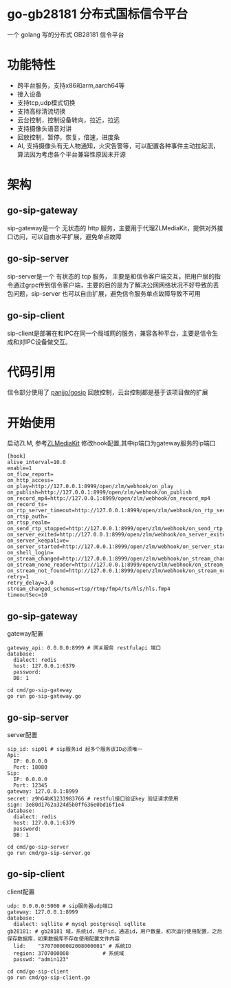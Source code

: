 # go-gb28181 分布式国标信令平台

一个 golang 写的分布式 GB28181 信令平台

# 功能特性
-  跨平台服务，支持x86和arm,aarch64等
-  接入设备
-  支持tcp,udp模式切换
-  支持高标清流切换
-  云台控制，控制设备转向，拉近，拉远
-  支持摄像头语音对讲
-  回放控制，暂停，恢复，倍速，进度条
-  AI, 支持摄像头有无人物通知，火灾告警等，可以配置各种事件主动拉起流，算法因为考虑各个平台兼容性原因未开源


# 架构

## go-sip-gateway

sip-gateway是一个 无状态的 http 服务，主要用于代理ZLMediaKit，提供对外接口访问，可以自由水平扩展，避免单点故障

## go-sip-server

sip-server是一个 有状态的 tcp 服务， 主要是和信令客户端交互，把用户层的指令通过grpc传到信令客户端，主要的目的是为了解决公网网络状况不好导致的丢包问题，sip-server 也可以自由扩展，避免信令服务单点故障导致不可用


## go-sip-client

sip-client是部署在和IPC在同一个局域网的服务，兼容各种平台，主要是信令生成和对IPC设备做交互。



# 代码引用
信令部分使用了 [panjjo/gosip](https://github.com/panjjo/gosip) 回放控制，云台控制都是基于该项目做的扩展


# 开始使用

启动ZLM, 参考[ZLMediaKit](https://github.com/ZLMediaKit/ZLMediaKit)
修改hook配置,其中ip端口为gateway服务的ip端口
```
[hook]
alive_interval=10.0
enable=1
on_flow_report=
on_http_access=
on_play=http://127.0.0.1:8999/open/zlm/webhook/on_play
on_publish=http://127.0.0.1:8999/open/zlm/webhook/on_publish
on_record_mp4=http://127.0.0.1:8999/open/zlm/webhook/on_record_mp4
on_record_ts=
on_rtp_server_timeout=http://127.0.0.1:8999/open/zlm/webhook/on_rtp_server_timeout
on_rtsp_auth=
on_rtsp_realm=
on_send_rtp_stopped=http://127.0.0.1:8999/open/zlm/webhook/on_send_rtp_stopped
on_server_exited=http://127.0.0.1:8999/open/zlm/webhook/on_server_exited
on_server_keepalive=
on_server_started=http://127.0.0.1:8999/open/zlm/webhook/on_server_started
on_shell_login=
on_stream_changed=http://127.0.0.1:8999/open/zlm/webhook/on_stream_changed
on_stream_none_reader=http://127.0.0.1:8999/open/zlm/webhook/on_stream_none_reader
on_stream_not_found=http://127.0.0.1:8999/open/zlm/webhook/on_stream_not_found
retry=1
retry_delay=3.0
stream_changed_schemas=rtsp/rtmp/fmp4/ts/hls/hls.fmp4
timeoutSec=10
```

## go-sip-gateway
gateway配置
```
gateway_api: 0.0.0.0:8999 # 网关服务 restfulapi 端口
database:
  dialect: redis 
  host: 127.0.0.1:6379
  password: 
  DB: 1

```


```
cd cmd/go-sip-gateway
go run go-sip-gateway.go
```

## go-sip-server
server配置
```
sip_id: sip01 # sip服务id 起多个服务该ID必须唯一
Api:
  IP: 0.0.0.0
  Port: 18080
Sip:
  IP: 0.0.0.0
  Port: 12345
gateway: 127.0.0.1:8999
secret: z9hG4bK1233983766 # restful接口验证key 验证请求使用
sign: 3e80d1762a324d5b0ff636e0bd16f1e4
database:
  dialect: redis 
  host: 127.0.0.1:6379
  password: 
  DB: 1 
```
```
cd cmd/go-sip-server
go run cmd/go-sip-server.go
```

## go-sip-client
client配置
```
udp: 0.0.0.0:5060 # sip服务器udp端口
gateway: 127.0.0.1:8999
database:
  dialect: sqllite # mysql postgresql sqllite
gb28181: # gb28181 域，系统id，用户id，通道id，用户数量，初次运行使用配置，之后保存数据库，如果数据库不存在使用配置文件内容
  lid:    "37070000082008000001" # 系统ID
  region: 3707000008           # 系统域
  passwd: "admin123"

```
```
cd cmd/go-sip-client
go run cmd/go-sip-client.go
```

